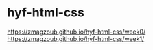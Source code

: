 # hyf-html-css
https://zmagzoub.github.io/hyf-html-css/week0/
https://zmagzoub.github.io/hyf-html-css/week1/
